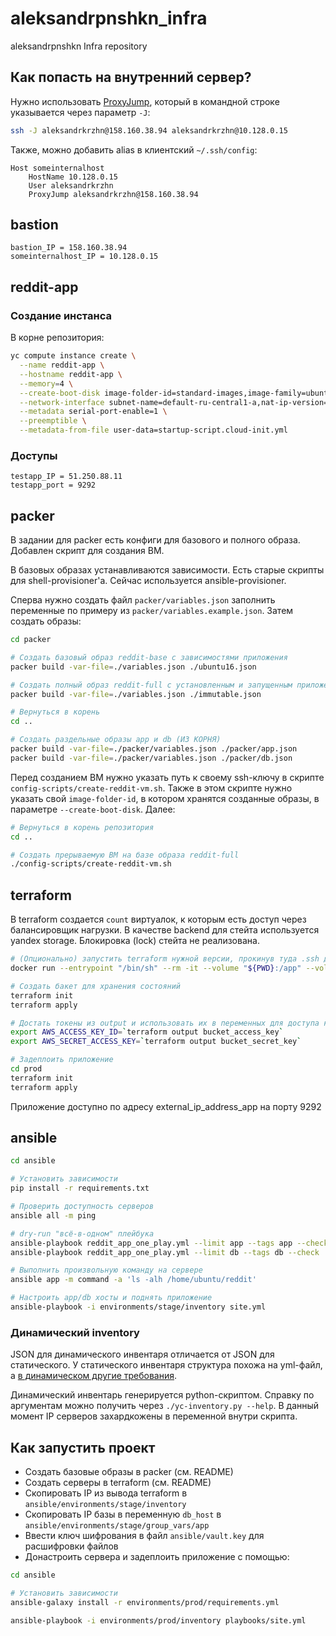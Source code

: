 # aleksandrpnshkn_infra
aleksandrpnshkn Infra repository

## Как попасть на внутренний сервер?
Нужно использовать [ProxyJump](https://en.wikibooks.org/wiki/OpenSSH/Cookbook/Proxies_and_Jump_Hosts#Jump_Hosts_--_Passing_Through_a_Gateway_or_Two), который в командной строке указывается через параметр `-J`:
```bash
ssh -J aleksandrkrzhn@158.160.38.94 aleksandrkrzhn@10.128.0.15
```

Также, можно добавить alias в клиентский `~/.ssh/config`:
```
Host someinternalhost
	HostName 10.128.0.15
	User aleksandrkrzhn
	ProxyJump aleksandrkrzhn@158.160.38.94
```

## bastion
```
bastion_IP = 158.160.38.94
someinternalhost_IP = 10.128.0.15
```

## reddit-app
### Создание инстанса
В корне репозитория:
```bash
yc compute instance create \
  --name reddit-app \
  --hostname reddit-app \
  --memory=4 \
  --create-boot-disk image-folder-id=standard-images,image-family=ubuntu-1604-lts,size=10GB \
  --network-interface subnet-name=default-ru-central1-a,nat-ip-version=ipv4 \
  --metadata serial-port-enable=1 \
  --preemptible \
  --metadata-from-file user-data=startup-script.cloud-init.yml
```

### Доступы
```
testapp_IP = 51.250.88.11
testapp_port = 9292
```

## packer
В задании для packer есть конфиги для базового и полного образа. Добавлен скрипт для создания ВМ.

В базовых образах устанавливаются зависимости. Есть старые скрипты для shell-provisioner'а. Сейчас используется ansible-provisioner.

Сперва нужно создать файл `packer/variables.json` заполнить переменные по примеру из `packer/variables.example.json`.
Затем создать образы:
```bash
cd packer

# Создать базовый образ reddit-base с зависимостями приложения
packer build -var-file=./variables.json ./ubuntu16.json

# Создать полный образ reddit-full с установленным и запущенным приложением
packer build -var-file=./variables.json ./immutable.json

# Вернуться в корень
cd ..

# Создать раздельные образы app и db (ИЗ КОРНЯ)
packer build -var-file=./packer/variables.json ./packer/app.json
packer build -var-file=./packer/variables.json ./packer/db.json
```

Перед созданием ВМ нужно указать путь к своему ssh-ключу в скрипте `config-scripts/create-reddit-vm.sh`.
Также в этом скрипте нужно указать свой `image-folder-id`, в котором хранятся созданные образы, в параметре `--create-boot-disk`.
Далее:
```bash
# Вернуться в корень репозитория
cd ..

# Создать прерываемую ВМ на базе образа reddit-full
./config-scripts/create-reddit-vm.sh
```

## terraform
В terraform создается `count` виртуалок, к которым есть доступ через балансировщик нагрузки.
В качестве backend для стейта используется yandex storage. Блокировка (lock) стейта не реализована.
```bash
# (Опционально) запустить terraform нужной версии, прокинув туда .ssh для связи с yandex cloud. Контейнер удалится сам после exit
docker run --entrypoint "/bin/sh" --rm -it --volume "${PWD}:/app" --volume "${HOME}/.ssh:/root/.ssh" --workdir /app/terraform hashicorp/terraform:0.12.31

# Создать бакет для хранения состояний
terraform init
terraform apply

# Достать токены из output и использовать их в переменных для доступа к созданному бакету в дальнейшей работе
export AWS_ACCESS_KEY_ID=`terraform output bucket_access_key`
export AWS_SECRET_ACCESS_KEY=`terraform output bucket_secret_key`

# Задеплоить приложение
cd prod
terraform init
terraform apply
```
Приложение доступно по адресу external_ip_address_app на порту 9292

## ansible
```bash
cd ansible

# Установить зависимости
pip install -r requirements.txt

# Проверить доступность серверов
ansible all -m ping

# dry-run "всё-в-одном" плейбука
ansible-playbook reddit_app_one_play.yml --limit app --tags app --check
ansible-playbook reddit_app_one_play.yml --limit db --tags db --check

# Выполнить произвольную команду на сервере
ansible app -m command -a 'ls -alh /home/ubuntu/reddit'

# Настроить app/db хосты и поднять приложение
ansible-playbook -i environments/stage/inventory site.yml
```
### Динамический inventory
JSON для динамического инвентаря отличается от JSON для статического.
У статического инвентаря структура похожа на yml-файл, а [в динамическом другие требования](https://docs.ansible.com/ansible/latest/dev_guide/developing_inventory.html#tuning-the-external-inventory-script).

Динамический инвентарь генерируется python-скриптом.
Справку по аргументам можно получить через `./yc-inventory.py --help`.
В данный момент IP серверов захардкожены в переменной внутри скрипта.

## Как запустить проект
- Создать базовые образы в packer (см. README)
- Создать серверы в terraform (см. README)
- Скопировать IP из вывода terraform в `ansible/environments/stage/inventory`
- Скопировать IP базы в переменную `db_host` в `ansible/environments/stage/group_vars/app`
- Ввести ключ шифрования в файл `ansible/vault.key` для расшифровки файлов
- Донастроить сервера и задеплоить приложение с помощью:
```bash
cd ansible

# Установить зависимости
ansible-galaxy install -r environments/prod/requirements.yml

ansible-playbook -i environments/prod/inventory playbooks/site.yml
```
